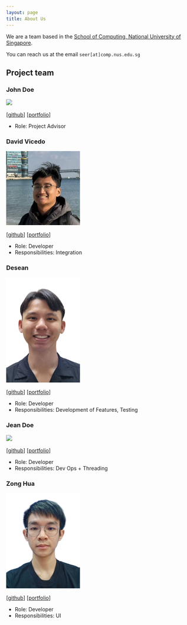 ```yaml
---
layout: page
title: About Us
---
```


We are a team based in the [School of Computing, National University of Singapore](https://www.comp.nus.edu.sg).

You can reach us at the email `seer[at]comp.nus.edu.sg`

## Project team

### John Doe

<img src="images/johndoe.png" width="200px">

[[github](https://github.com/johndoe)]
[[portfolio](team/johndoe.md)]

* Role: Project Advisor

### David Vicedo

<img src="images/vikeedough.png" width="200px">

[[github](http://github.com/vikeedough)]
[[portfolio](team/vikeedough.md)]

* Role: Developer
* Responsibilities: Integration

### Desean

<img src="images/deseansoh.png" width="200px">

[[github](http://github.com/deseansoh)] [[portfolio](team/deseansoh.md)]

* Role: Developer
* Responsibilities: Development of Features, Testing

### Jean Doe

<img src="images/johndoe.png" width="200px">

[[github](http://github.com/johndoe)]
[[portfolio](team/johndoe.md)]

* Role: Developer
* Responsibilities: Dev Ops + Threading

### Zong Hua

<img src="images/wzhua02.png" width="200px">

[[github](http://github.com/wzhua02)]
[[portfolio](team/zonghua.md)]

* Role: Developer
* Responsibilities: UI
